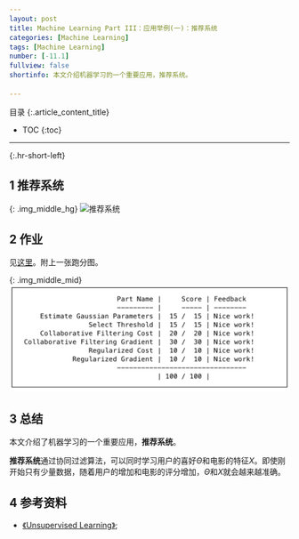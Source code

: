 ```yaml
---
layout: post
title: Machine Learning Part III：应用举例(一)：推荐系统
categories: [Machine Learning]
tags: [Machine Learning]
number: [-11.1]
fullview: false
shortinfo: 本文介绍机器学习的一个重要应用，推荐系统。

---
```

目录
{:.article_content_title}


* TOC
{:toc}

---
{:.hr-short-left}

## 1 推荐系统 ##

{: .img_middle_hg}
![推荐系统](/assets/images/posts/2015-05-09/推荐系统.png)

## 2 作业 ##

见[这里](https://github.com/shunmian/-11-Machine-Learning)。附上一张跑分图。

{: .img_middle_mid}
![assignment8](/assets/images/posts/2015-05-09/assignment8.png)

## 3 总结 ##

本文介绍了机器学习的一个重要应用，**推荐系统**。

**推荐系统**通过协同过滤算法，可以同时学习用户的喜好$\Theta$和电影的特征$X$。即使刚开始只有少量数据，随着用户的增加和电影的评分增加，$\Theta$和$X$就会越来越准确。



## 4 参考资料 ##

- [《Unsupervised Learning》](https://en.wikipedia.org/wiki/Unsupervised_learning);






